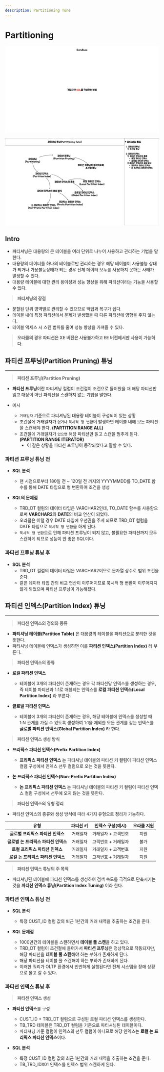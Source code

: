 ```yaml
---
description: Partitioning Tune
---
```


# Partitioning

![표지](../../images/oracle/partition/partitioning/partitioning.001.jpeg)

![Keyword Graph](../../images/oracle/partition/partitioning/partitioning.002.jpeg)

## Intro

- 파티셔닝은 대용량의 큰 테이블을 여러 단위로 나누어 사용하고 관리하는 기법을 말한다.
- 대용량의 데이터를 하나의 테이블로만 관리하는 경우 해당 테이블이 사용불능 상태가 되거나 가용불능상태가 되는 경우 전체 데이터 모두를 사용하지 못하는 사태가 발생할 수 있다.
- 대용량 테이블에 대한 관리 용이성과 성능 향상을 위해 파티션이라는 기능을 사용할 수 있다.

> **파티셔닝의 장점**

- 분할된 단위 영역별로 관리할 수 있으므로 백업과 복구가 쉽다.
- 테이블 내에 특정 파티션에서 문제가 발생했을 때 다른 파티션에 영향을 주지 않는다.
- 테이블 액세스 시 스캔 범위를 줄여 성능 향상을 가져올 수 있다.

> **오라클의 경우 파티션은 XE 버전은 사용불가하고 EE 버전에서만 사용이 가능하다.**

## 파티션 프루닝(Partition Pruning) 튜닝

---

> **파티션 프루닝(Partition Pruning)**

- **파티션 프루닝**이란 파티셔닝 컬럼이 조건절이 조건으로 들어왔을 때 해당 파티션만 읽고 대상이 아닌 파티션을 스캔하지 않는 기법을 말한다.

- 예시
    - `거래일자` 기준으로 파티셔닝된 대용량 테이블이 구성되어 있는 상황
    - 조건절에 거래일자가 `없거나` `묵시적 형 변환`이 발생하면 테이블 내에 모든 파티션을 스캔해야 한다. **(PARTITION RANGE ALL)**
    - 조건절에 거래일자가 `있으면` 해당 파티션만 읽고 스캔을 멈추게 된다.**(PARTITION RANGE ITERATOR)**
        - 이 같은 상황을 파티션 프루닝이 동작되었다고 말할 수 있다.

### 파티션 프루닝 튜닝 전

- **SQL 분석**
    - 현 시점으로부터 180일 전 ~ 120일 전 까지의 YYYYMMDD를 TO_DATE 함수를 통해 DATE 타입으로 형 변환하여 조건을 생성

- **SQL의 문제점**
    - TRD_DT 컬럼의 데이터 타입은 VARCHAR2인데, TO_DATE 함수를 사용함으로써 **VARCHAR2**와 **DATE**의 비교 연산이 되었다.
    - 오라클은 이럴 경우 DATE 타입에 우선권을 주게 되므로 TRD_DT 컬럼을 DATE 타입으로 `묵시적 형 변환`을 하게 된다.
    - `묵시적 형 변환`으로 인해 파티션 프루닝이 되지 않고, 불필요한 파티션까지 모두 스캔하게 되므로 성능이 안 좋은 SQL이다.

### 파티션 프루닝 튜닝 후

- **SQL 분석**
    - TRD_DT 컬럼의 데이터 타입은 VARCHAR2이므로 문자열 상수로 범위 조건을 준다.
    - 같은 데이터 타입 간의 비교 연산이 이루어지므로 묵시적 형 변환이 이루어지지 않게 되었으며 파티션 프루닝이 가능해졌다.

## 파티션 인덱스(Partition Index) 튜닝

---

> **파티션 인덱스의 정의와 종류**

- **파티셔닝 테이블(Partition Table)** 은 대용량의 테이블을 파티션으로 분리한 것을 뜻한다.
- 파티셔닝 테이블에 인덱스가 생성하면 이를 **파티션 인덱스(Partition Index)** 라 부른다.

> **파티션 인덱스의 종류**

- **로컬 파티션 인덱스**
    - 테이블에 3개의 파티션이 존재하는 경우 각 파티션당 인덱스를 생성하는 경우, 즉 테이블 파티션과 1:1로 매칭되는 인덱스를 **로컬 파티션 인덱스(Local Partition Index)** 라 부른다.

- **글로벌 파티션 인덱스**
    - 테이블에 3개의 파티션이 존재하는 경우, 해당 테이블에 인덱스를 생성할 때 1:N 관계를 가질 수 있도록 생성하여 1:1을 제외한 모든 관계를 갖는 인덱스를 **글로벌 파티션 인덱스(Global
      Partition Index)** 라 한다.

> **파티션 인덱스 생성 방식**

- **프리픽스 파티션 인덱스(Prefix Partition Index)**
    - **프리픽스 파티션 인덱스** 는 파티셔닝 테이블의 파티션 키 컬럼이 파티션 인덱스 컬럼 구성에서 인덱스 선두 컬럼으로 오는 것을 뜻한다.

- **논 프리픽스 파티션 인덱스(Non-Prefix Partition Index)**
    - **논 프리픽스 파티션 인덱스** 는 파티셔닝 테이블의 파티션 키 컬럼이 파티션 인덱스 컬럼 구성에서 선두에 오지 않는 것을 뜻한다.

> **파티션 인덱스의 유형 정리**

- 파티션 인덱스의 종류와 생성 방식에 따라 4가지 유형으로 정리가 가능하다.

|**유형**|**파티션 키**|**인덱스 구성(예시)**|**오라클 지원**|
|:---:|:---:|:---:|:---:|
|**글로벌 프리픽스 파티션 인덱스**|거래일자|거래일자 + 고객번호|지원|
|**글로벌 논 프리픽스 파티션 인덱스**|거래일자|고객번호 + 거래일자|불가|
|**로컬 프리픽스 파티션 인덱스**|거래일자|거래일자 + 고객번호|지원|
|**로컬 논 프리픽스 파티션 인덱스**|거래일자|고객번호 + 거래일자|지원|

> **파티션 인덱스 튜닝의 주 목적**

- 파티셔닝된 테이블에 파티션 인덱스를 생성하여 검색 속도를 극적으로 단축시키는 것을 **파티션 인덱스 튜닝(Partition Index Tuning)** 이라 한다.

### 파티션 인덱스 튜닝 전

- **SQL 분석**
    - 특정 CUST_ID 컬럼 값의 퇴근 1년간의 거래 내역을 추출하는 조건을 준다.

- **SQL 문제점**
    - 1000만건의 테이블을 스캔하면서 **테이블 풀 스캔**을 하고 있다.
    - TRD_DT 컬럼이 조건절에 들어가서 **파티션 프루닝**은 정상적으로 작동되지만, 해당 파티션을 **테이블 풀 스캔**해야 하는 부하가 존재하게 된다.
    - 해당 파티션을 테이블 풀 스캔해야 하는 부하가 존재하게 된다.
    - 이러한 쿼리가 OLTP 환경에서 빈번하게 실행된다면 전체 시스템을 장애 상황으로 몰고 갈 수 있다.

### 파티션 인덱스 튜닝 후

> **파티션 인덱스 생성**

- **파티션 인덱스**를 구성
    - CUST_ID + TRD_DT 컬럼으로 구성된 로컬 파티션 인덱스를 생성한다.
    - TB_TRD 테이블은 TRD_DT 컬럼을 기준으로 파티셔닝된 테이블이다.
    - 파티셔닝 기준 컬럼이 인덱스의 선두 컬럼이 아니므로 해당 인덱스는 **로컬 논 프리픽스 파티션 인덱스**이다.

- **SQL 분석**
    - 특정 CUST_ID 컬럼 값의 최근 1년간의 거래 내역을 추출하는 조건을 준다.
    - TB_TRD_IDX01 인덱스를 인덱스 범위 스캔하게 된다.